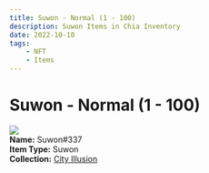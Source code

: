 ```yaml
---
title: Suwon - Normal (1 - 100)
description: Suwon Items in Chia Inventory
date: 2022-10-10
tags:
    - NFT
    - Items
---
```


# Suwon - Normal (1 - 100)
<div class="item_thumbnail">
<img loading="lazy" src="https://fb3movfdsfotl2agiihcnbigqfwruwgg7qomzorywa4dctuv.arweave.net/KHbHVKORXTXoBkI_OJoUGg_W0aWMb8HMy6OLA4MU6V8"><br/>
<div><strong>Name:</strong> Suwon#337</div>
<div><strong>Item Type:</strong> Suwon</div>
<div><strong>Collection:</strong> <a href="https://www.spacescan.io/xch/nft/collection/col1lend2dcn558km4wcwta4xnkfv3xpcmlp9kyt0m909emvfxechlyqdl5ndg">City Illusion</a></div>
</div>

